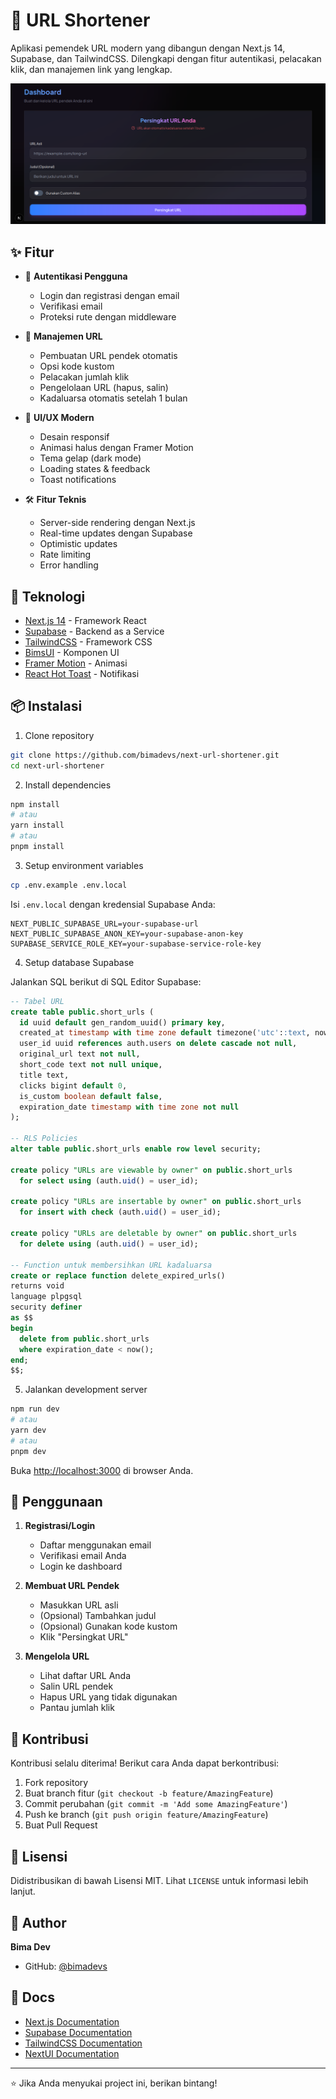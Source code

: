 # 🔗 URL Shortener

Aplikasi pemendek URL modern yang dibangun dengan Next.js 14, Supabase, dan TailwindCSS. Dilengkapi dengan fitur autentikasi, pelacakan klik, dan manajemen link yang lengkap.

![URL Shortener Preview](./public/preview.png)

## ✨ Fitur

- 🔐 **Autentikasi Pengguna**
  - Login dan registrasi dengan email
  - Verifikasi email
  - Proteksi rute dengan middleware
  
- 🎯 **Manajemen URL**
  - Pembuatan URL pendek otomatis
  - Opsi kode kustom
  - Pelacakan jumlah klik
  - Pengelolaan URL (hapus, salin)
  - Kadaluarsa otomatis setelah 1 bulan
  
- 🎨 **UI/UX Modern**
  - Desain responsif
  - Animasi halus dengan Framer Motion
  - Tema gelap (dark mode)
  - Loading states & feedback
  - Toast notifications
  
- 🛠 **Fitur Teknis**
  - Server-side rendering dengan Next.js
  - Real-time updates dengan Supabase
  - Optimistic updates
  - Rate limiting
  - Error handling

## 🚀 Teknologi

- [Next.js 14](https://nextjs.org/) - Framework React
- [Supabase](https://supabase.com/) - Backend as a Service
- [TailwindCSS](https://tailwindcss.com/) - Framework CSS
- [BimsUI](https://ui.bimadev.xyz/) - Komponen UI
- [Framer Motion](https://www.framer.com/motion/) - Animasi
- [React Hot Toast](https://react-hot-toast.com/) - Notifikasi

## 📦 Instalasi

1. Clone repository
```bash
git clone https://github.com/bimadevs/next-url-shortener.git
cd next-url-shortener
```

2. Install dependencies
```bash
npm install
# atau
yarn install
# atau
pnpm install
```

3. Setup environment variables
```bash
cp .env.example .env.local
```

Isi `.env.local` dengan kredensial Supabase Anda:
```
NEXT_PUBLIC_SUPABASE_URL=your-supabase-url
NEXT_PUBLIC_SUPABASE_ANON_KEY=your-supabase-anon-key
SUPABASE_SERVICE_ROLE_KEY=your-supabase-service-role-key
```

4. Setup database Supabase

Jalankan SQL berikut di SQL Editor Supabase:

```sql
-- Tabel URL
create table public.short_urls (
  id uuid default gen_random_uuid() primary key,
  created_at timestamp with time zone default timezone('utc'::text, now()) not null,
  user_id uuid references auth.users on delete cascade not null,
  original_url text not null,
  short_code text not null unique,
  title text,
  clicks bigint default 0,
  is_custom boolean default false,
  expiration_date timestamp with time zone not null
);

-- RLS Policies
alter table public.short_urls enable row level security;

create policy "URLs are viewable by owner" on public.short_urls
  for select using (auth.uid() = user_id);

create policy "URLs are insertable by owner" on public.short_urls
  for insert with check (auth.uid() = user_id);

create policy "URLs are deletable by owner" on public.short_urls
  for delete using (auth.uid() = user_id);

-- Function untuk membersihkan URL kadaluarsa
create or replace function delete_expired_urls()
returns void
language plpgsql
security definer
as $$
begin
  delete from public.short_urls
  where expiration_date < now();
end;
$$;
```

5. Jalankan development server
```bash
npm run dev
# atau
yarn dev
# atau
pnpm dev
```

Buka [http://localhost:3000](http://localhost:3000) di browser Anda.

## 📝 Penggunaan

1. **Registrasi/Login**
   - Daftar menggunakan email
   - Verifikasi email Anda
   - Login ke dashboard

2. **Membuat URL Pendek**
   - Masukkan URL asli
   - (Opsional) Tambahkan judul
   - (Opsional) Gunakan kode kustom
   - Klik "Persingkat URL"

3. **Mengelola URL**
   - Lihat daftar URL Anda
   - Salin URL pendek
   - Hapus URL yang tidak digunakan
   - Pantau jumlah klik

## 🤝 Kontribusi

Kontribusi selalu diterima! Berikut cara Anda dapat berkontribusi:

1. Fork repository
2. Buat branch fitur (`git checkout -b feature/AmazingFeature`)
3. Commit perubahan (`git commit -m 'Add some AmazingFeature'`)
4. Push ke branch (`git push origin feature/AmazingFeature`)
5. Buat Pull Request

## 📄 Lisensi

Didistribusikan di bawah Lisensi MIT. Lihat `LICENSE` untuk informasi lebih lanjut.

## 👤 Author

**Bima Dev**
- GitHub: [@bimadevs](https://github.com/bimadevs)

## 🙏 Docs

- [Next.js Documentation](https://nextjs.org/docs)
- [Supabase Documentation](https://supabase.com/docs)
- [TailwindCSS Documentation](https://tailwindcss.com/docs)
- [NextUI Documentation](https://nextui.org/docs)

---

⭐️ Jika Anda menyukai project ini, berikan bintang!
